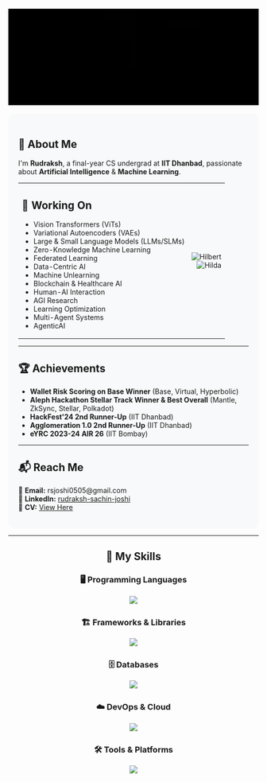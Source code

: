 <p align="center">
  <img src="github-gif.webp" width="900" height="auto" alt="Press Start To Play" />
</p>

<!-- Content with right-aligned GIFs -->
<div style="display: flex; align-items: flex-start; justify-content: space-between; gap: 20px;">

  <!-- Left: Text Content -->
  <div style="flex: 1; background: #f8f9fa; border-radius: 12px; padding: 20px; text-align: left;">

  <h2>🧠 About Me</h2>
  <p>
    I'm <b>Rudraksh</b>, a final-year CS undergrad at <b>IIT Dhanbad</b>, passionate about
    <b>Artificial Intelligence</b> & <b>Machine Learning</b>.
  </p>

  <table>
  <tr>
    <td>
      <h2>🚀 Working On</h2>
      <ul>
        <li>Vision Transformers (ViTs)</li>
        <li>Variational Autoencoders (VAEs)</li>
        <li>Large & Small Language Models (LLMs/SLMs)</li>
        <li>Zero-Knowledge Machine Learning</li>
        <li>Federated Learning</li>
        <li>Data-Centric AI</li>
        <li>Machine Unlearning</li>
        <li>Blockchain & Healthcare AI</li>
        <li>Human-AI Interaction</li>
        <li>AGI Research</li>
        <li>Learning Optimization</li>
        <li>Multi-Agent Systems</li>
        <li>AgenticAI</li>
      </ul>
    </td>
    <td align="right">
      <img src="https://archives.bulbagarden.net/media/upload/a/a0/Spr_B2W2_Hilbert.png" 
           alt="Hilbert" width="180" height="180" />
      <br>
      <img src="https://archives.bulbagarden.net/media/upload/7/78/Spr_B2W2_Hilda.png" 
           alt="Hilda" width="180" height="180" />
    </td>
  </tr>
</table>


  <hr>

  <h2>🏆 Achievements</h2>
  <ul>
    <li><b>Wallet Risk Scoring on Base Winner</b> (Base, Virtual, Hyperbolic)</li>
    <li><b>Aleph Hackathon Stellar Track Winner & Best Overall</b> (Mantle, ZkSync, Stellar, Polkadot)</li>
    <li><b>HackFest'24 2nd Runner-Up</b> (IIT Dhanbad)</li>
    <li><b>Agglomeration 1.0 2nd Runner-Up</b> (IIT Dhanbad)</li>
    <li><b>eYRC 2023-24 AIR 26</b> (IIT Bombay)</li>
  </ul>

  <hr>

  <h2>📬 Reach Me</h2>
  <p>
    📧 <b>Email:</b> rsjoshi0505@gmail.com <br>
    💼 <b>LinkedIn:</b> <a href="https://www.linkedin.com/in/rudraksh-sachin-joshi-75554b202/">rudraksh-sachin-joshi</a> <br>
    📄 <b>CV:</b> <a href="https://drive.google.com/file/d/1Fln0qHTpcBtLuMO51ebSi2GF9KS6Z6C8/view?usp=sharing">View Here</a>
  </p>

  </div>

</div>

---

<!-- Tech Stack (center aligned) -->
<div align="center">

  <h2>🚀 My Skills</h2>

  <h3>🖥️ Programming Languages</h3>
  <p>
    <img src="https://skillicons.dev/icons?i=py,c,cpp,js,ts,lua,rust,matlab,bash,powershell" />
  </p>

  <h3>🏗️ Frameworks & Libraries</h3>
  <p>
    <img src="https://skillicons.dev/icons?i=pytorch,tensorflow,sklearn,opencv,fastapi,django,flask,react,nextjs,redux,tailwind,threejs,bootstrap,d3" />
  </p>

  <h3>🗄️ Databases</h3>
  <p>
    <img src="https://skillicons.dev/icons?i=mysql,sqlite,mongodb,firebase" />
  </p>

  <h3>☁️ DevOps & Cloud</h3>
  <p>
    <img src="https://skillicons.dev/icons?i=docker,kubernetes,aws,cloudflare,nginx,vercel" />
  </p>

  <h3>🛠️ Tools & Platforms</h3>
  <p>
    <img src="https://skillicons.dev/icons?i=git,github,githubactions,gitlab,bitbucket,cmake,raspberrypi,anaconda,vscode,visualstudio,pycharm,postman,wasm,graphql,arduino" />
  </p>

</div>